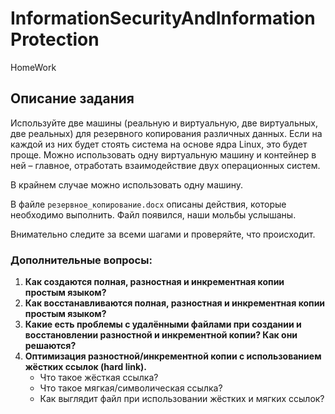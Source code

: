 # InformationSecurityAndInformationProtection
HomeWork

## Описание задания

Используйте две машины (реальную и виртуальную, две виртуальных, две реальных) для резервного копирования различных данных. Если на каждой из них будет стоять система на основе ядра Linux, это будет проще. Можно использовать одну виртуальную машину и контейнер в ней – главное, отработать взаимодействие двух операционных систем. 

В крайнем случае можно использовать одну машину.

В файле `резервное_копирование.docx` описаны действия, которые необходимо выполнить. Файл появился, наши мольбы услышаны.

Внимательно следите за всеми шагами и проверяйте, что происходит.

### Дополнительные вопросы:

1. **Как создаются полная, разностная и инкрементная копии простым языком?**
2. **Как восстанавливаются полная, разностная и инкрементная копии простым языком?**
3. **Какие есть проблемы с удалёнными файлами при создании и восстановлении разностной и инкрементной копии? Как они решаются?**
4. **Оптимизация разностной/инкрементной копии с использованием жёстких ссылок (hard link).**
   - Что такое жёсткая ссылка?
   - Что такое мягкая/символическая ссылка?
   - Как выглядит файл при использовании жёстких и мягких ссылок?
